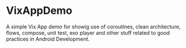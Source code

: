 # VixAppDemo
A simple Vix App demo for showig use of coroutines, clean architecture, flows, compose, unit test, exo player and other stuff related to good practices in Android Development.
